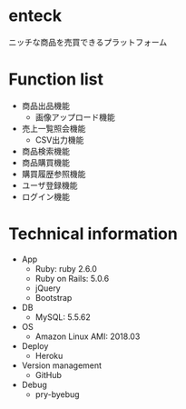 # enteck
ニッチな商品を売買できるプラットフォーム

# Function list
* 商品出品機能
   - 画像アップロード機能
* 売上一覧照会機能
   - CSV出力機能
* 商品検索機能
* 商品購買機能
* 購買履歴参照機能
* ユーザ登録機能
* ログイン機能

# Technical information
* App
  - Ruby: ruby 2.6.0
  - Ruby on Rails: 5.0.6
  - jQuery
  - Bootstrap
* DB
  - MySQL: 5.5.62
* OS
  - Amazon Linux AMI: 2018.03
* Deploy
  - Heroku
* Version management
  - GitHub
* Debug
  - pry-byebug

